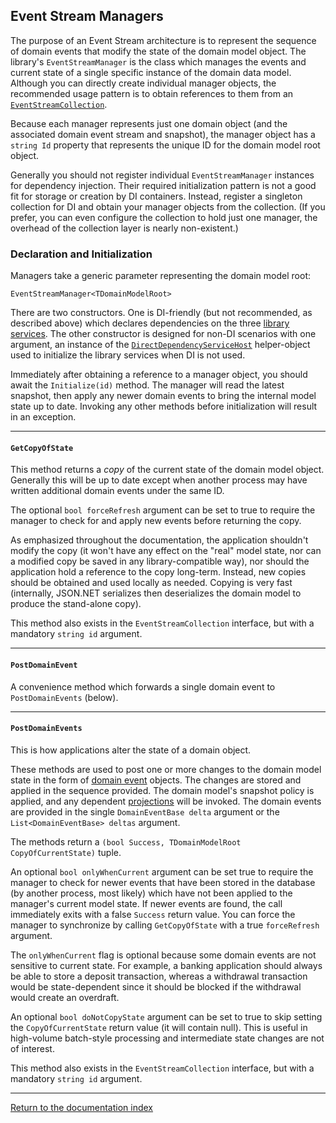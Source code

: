 ## Event Stream Managers

The purpose of an Event Stream architecture is to represent the sequence of domain events that modify the state of the domain model object. The library's `EventStreamManager` is the class which manages the events and current state of a single specific instance of the domain data model. Although you can directly create individual manager objects, the recommended usage pattern is to obtain references to them from an [`EventStreamCollection`](ref_eventstreamcollection.md).

Because each manager represents just one domain object (and the associated domain event stream and snapshot), the manager object has a `string Id` property that represents the unique ID for the domain model root object.

Generally you should not register individual `EventStreamManager` instances for dependency injection. Their required initialization pattern is not a good fit for storage or creation by DI containers. Instead, register a singleton collection for DI and obtain your manager objects from the collection. (If you prefer, you can even configure the collection to hold just one manager, the overhead of the collection layer is nearly non-existent.)

### Declaration and Initialization

Managers take a generic parameter representing the domain model root:

`EventStreamManager<TDomainModelRoot>`

There are two constructors. One is DI-friendly (but not recommended, as described above) which declares dependencies on the three [library services](services.md). The other constructor is designed for non-DI scenarios with one argument, an instance of the [`DirectDependencyServiceHost`](services_direct.md) helper-object used to initialize the library services when DI is not used.

Immediately after obtaining a reference to a manager object, you should await the `Initialize(id)` method. The manager will read the latest snapshot, then apply any newer domain events to bring the internal model state up to date. Invoking any other methods before initialization will result in an exception.

---

#### `GetCopyOfState`

This method returns a _copy_ of the current state of the domain model object. Generally this will be up to date except when another process may have written additional domain events under the same ID.

The optional `bool forceRefresh` argument can be set to true to require the manager to check for and apply new events before returning the copy.

As emphasized throughout the documentation, the application shouldn't modify the copy (it won't have any effect on the "real" model state, nor can a modified copy be saved in any library-compatible way), nor should the application hold a reference to the copy long-term. Instead, new copies should be obtained and used locally as needed. Copying is very fast (internally, JSON.NET serializes then deserializes the domain model to produce the stand-alone copy).

This method also exists in the `EventStreamCollection` interface, but with a mandatory `string id` argument.

---

#### `PostDomainEvent` 

A convenience method which forwards a single domain event to `PostDomainEvents` (below).

---

#### `PostDomainEvents`

This is how applications alter the state of a domain object.

These methods are used to post one or more changes to the domain model state in the form of [domain event](ref_domainevents.md) objects. The changes are stored and applied in the sequence provided. The domain model's snapshot policy is applied, and any dependent [projections](ref_projections.md) will be invoked. The domain events are provided in the single `DomainEventBase delta` argument or the `List<DomainEventBase> deltas` argument.

The methods return a `(bool Success, TDomainModelRoot CopyOfCurrentState)` tuple.

An optional `bool onlyWhenCurrent` argument can be set true to require the manager to check for newer events that have been stored in the database (by another process, most likely) which have not been applied to the manager's current model state. If newer events are found, the call immediately exits with a false `Success` return value. You can force the manager to synchronize by calling `GetCopyOfState` with a true `forceRefresh` argument.

The `onlyWhenCurrent` flag is optional because some domain events are not sensitive to current state. For example, a banking application should always be able to store a deposit transaction, whereas a withdrawal transaction would be state-dependent since it should be blocked if the withdrawal would create an overdraft.

An optional `bool doNotCopyState` argument can be set to true to skip setting the `CopyOfCurrentState` return value (it will contain null). This is useful in high-volume batch-style processing and intermediate state changes are not of interest.

This method also exists in the `EventStreamCollection` interface, but with a mandatory `string id` argument.

---

[Return to the documentation index](index.md)
